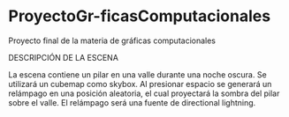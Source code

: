 # ProyectoGr-ficasComputacionales
Proyecto final de la materia de gráficas computacionales

DESCRIPCIÓN DE LA ESCENA 

La escena contiene un pilar en una valle durante una noche oscura. 
Se utilizará un cubemap como skybox.
Al presionar espacio se generará un relámpago en una posición aleatoria, el cual proyectará la sombra del pilar sobre el valle.
El relámpago será una fuente de directional lightning. 
